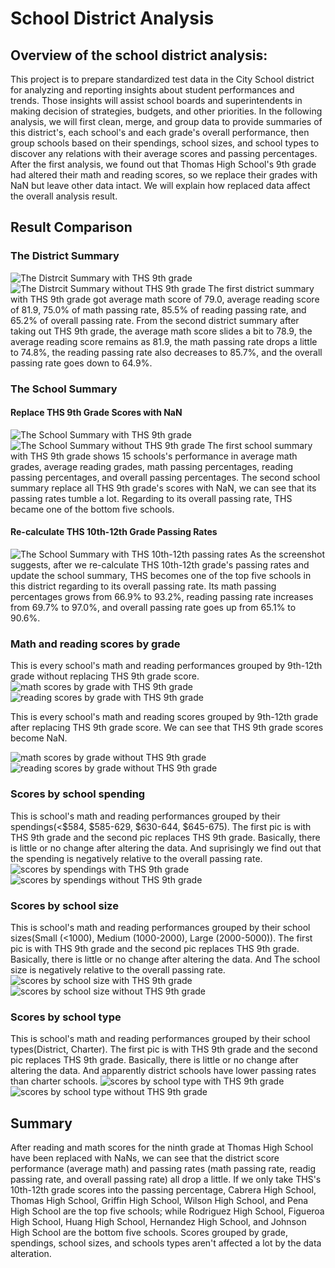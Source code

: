 # School District Analysis
## Overview of the school district analysis:
This project is to prepare standardized test data in the City School district for analyzing and reporting insights about student performances and trends. Those insights will assist school boards and superintendents in making decision of strategies, budgets, and other priorities. In the following analysis, we will first clean, merge, and group data to provide summaries of this district's, each school's and each grade's overall performance, then group schools based on their spendings, school sizes, and school types to discover any relations with their average scores and passing percentages. After the first analysis, we found out that Thomas High School's 9th grade had altered their math and reading scores, so we replace their grades with NaN but leave other data intact. We will explain how replaced data affect the overall analysis result.


## Result Comparison
### The District Summary
![The Distrcit Summary with THS 9th grade](https://github.com/ZiwenLyu/School_District_Analysis/blob/main/Resources/district_summary_1.png)
![The Distrcit Summary without THS 9th grade](https://github.com/ZiwenLyu/School_District_Analysis/blob/main/Resources/district_summary_2.png)
The first district summary with THS 9th grade got average math score of 79.0, average reading score of 81.9, 75.0% of math passing rate, 85.5% of reading passing rate, and 65.2% of overall passing rate. From the second district summary after taking out THS 9th grade, the average math score slides a bit to 78.9, the average reading score remains as 81.9, the math passing rate drops a little to 74.8%, the reading passing rate also decreases to 85.7%, and the overall passing rate goes down to 64.9%. 

### The School Summary
#### Replace THS 9th Grade Scores with NaN
![The School Summary with THS 9th grade](https://github.com/ZiwenLyu/School_District_Analysis/blob/main/Resources/school_summary_1.png)
![The School Summary without THS 9th grade](https://github.com/ZiwenLyu/School_District_Analysis/blob/main/Resources/school_summary_2.png)
The first school summary with THS 9th grade shows 15 schools's performance in average math grades, average reading grades, math passing percentages, reading passing percentages, and overall passing percentages. The second school summary replace all THS 9th grade's scores with NaN, we can see that its passing rates tumble a lot. Regarding to its overall passing rate, THS became one of the bottom five schools.

#### Re-calculate THS 10th-12th Grade Passing Rates
![The School Summary with THS 10th-12th passing rates](https://github.com/ZiwenLyu/School_District_Analysis/blob/main/Resources/top_school.png)
As the screenshot suggests, after we re-calculate THS 10th-12th grade's passing rates and update the school summary, THS becomes one of the top five schools in this district regarding to its overall passing rate. Its math passing percentages grows from 66.9% to 93.2%, reading passing rate increases from 69.7% to 97.0%, and overall passing rate goes up from 65.1% to 90.6%.

### Math and reading scores by grade 
This is every school's math and reading performances grouped by 9th-12th grade without replacing THS 9th grade score. 
![math scores by grade with THS 9th grade](https://github.com/ZiwenLyu/School_District_Analysis/blob/main/Resources/grade_summary_math1.png)
![reading scores by grade with THS 9th grade](https://github.com/ZiwenLyu/School_District_Analysis/blob/main/Resources/grade_summary_reading1.png)

This is every school's math and reading scores grouped by 9th-12th grade after replacing THS 9th grade score. We can see that THS 9th grade scores become NaN.

![math scores by grade without THS 9th grade](https://github.com/ZiwenLyu/School_District_Analysis/blob/main/Resources/grade_summary_math2.png)
![reading scores by grade without THS 9th grade](https://github.com/ZiwenLyu/School_District_Analysis/blob/main/Resources/grade_summary_reading2.png)

### Scores by school spending
This is school's math and reading performances grouped by their spendings(<$584, $585-629, $630-644, $645-675). The first pic is with THS 9th grade and the second pic replaces THS 9th grade. Basically, there is little or no change after altering the data. And suprisingly we find out that the spending is negatively relative to the overall passing rate.
![scores by spendings with THS 9th grade](https://github.com/ZiwenLyu/School_District_Analysis/blob/main/Resources/score_by_spending1.png)
![scores by spendings without THS 9th grade](https://github.com/ZiwenLyu/School_District_Analysis/blob/main/Resources/score_by_spending2.png)

### Scores by school size
This is school's math and reading performances grouped by their school sizes(Small (<1000), Medium (1000-2000), Large (2000-5000)). The first pic is with THS 9th grade and the second pic replaces THS 9th grade. Basically, there is little or no change after altering the data. And The school size is negatively relative to the overall passing rate.
![scores by school size with THS 9th grade](https://github.com/ZiwenLyu/School_District_Analysis/blob/main/Resources/score_by_size1.png)
![scores by school size without THS 9th grade](https://github.com/ZiwenLyu/School_District_Analysis/blob/main/Resources/score_by_size2.png)

### Scores by school type
This is school's math and reading performances grouped by their school types(District, Charter). The first pic is with THS 9th grade and the second pic replaces THS 9th grade. Basically, there is little or no change after altering the data. And apparently district schools have lower passing rates than charter schools.
![scores by school type with THS 9th grade](https://github.com/ZiwenLyu/School_District_Analysis/blob/main/Resources/score_by_type.png)
![scores by school type without THS 9th grade](https://github.com/ZiwenLyu/School_District_Analysis/blob/main/Resources/score_by_type2.png)

## Summary
After reading and math scores for the ninth grade at Thomas High School have been replaced with NaNs, we can see that the district score performance (average math) and passing rates (math passing rate, readig passing rate, and overall passing rate) all drop a little. If we only take THS's 10th-12th grade scores into the passing percentage, Cabrera High School, Thomas High School, Griffin High School, Wilson High School, and Pena High School are the top five schools; while Rodriguez High School, Figueroa High School, Huang High School, Hernandez High School, and Johnson High School are the bottom five schools. Scores grouped by grade, spendings, school sizes, and schools types aren't affected a lot by the data alteration. 
